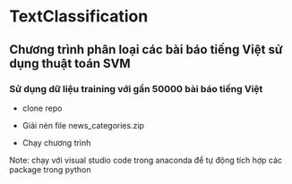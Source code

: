 ﻿# TextClassification

## Chương trình phân loại các bài báo tiếng Việt sử dụng thuật toán SVM

### Sử dụng dữ liệu training với gần 50000 bài báo tiếng Việt

- clone repo

- Giải nén file news_categories.zip

- Chạy chương trình

Note: chạy với visual studio code trong anaconda để tự động tích hợp các package trong python